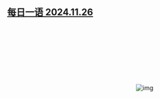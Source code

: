 <!--1732648017000-->
[每日一语 2024.11.26](https://chinadigitaltimes.net/chinese/713501.html)
------

<p><img decoding="async" src="data:image/svg+xml,%3Csvg%20xmlns='http://www.w3.org/2000/svg'%20viewBox='0%200%200%200'%3E%3C/svg%3E" alt="img" data-lazy-src="https://chinadigitaltimes.net/chinese/files/2024/11/2024.11.26.png"><noscript><img decoding="async" src="https://chinadigitaltimes.net/chinese/files/2024/11/2024.11.26.png" alt="img"></noscript></p><div class="addtoany_share_save_container addtoany_content addtoany_content_bottom"><div class="a2a_kit a2a_kit_size_32 addtoany_list" data-a2a-url="https://chinadigitaltimes.net/chinese/713501.html" data-a2a-title="每日一语 2024.11.26"><a class="a2a_button_facebook" href="https://www.addtoany.com/add_to/facebook?linkurl=https%3A%2F%2Fchinadigitaltimes.net%2Fchinese%2F713501.html&amp;linkname=%E6%AF%8F%E6%97%A5%E4%B8%80%E8%AF%AD%202024.11.26" title="Facebook" rel="nofollow noopener" target="_blank"></a><a class="a2a_button_twitter" href="https://www.addtoany.com/add_to/twitter?linkurl=https%3A%2F%2Fchinadigitaltimes.net%2Fchinese%2F713501.html&amp;linkname=%E6%AF%8F%E6%97%A5%E4%B8%80%E8%AF%AD%202024.11.26" title="Twitter" rel="nofollow noopener" target="_blank"></a><a class="a2a_button_telegram" href="https://www.addtoany.com/add_to/telegram?linkurl=https%3A%2F%2Fchinadigitaltimes.net%2Fchinese%2F713501.html&amp;linkname=%E6%AF%8F%E6%97%A5%E4%B8%80%E8%AF%AD%202024.11.26" title="Telegram" rel="nofollow noopener" target="_blank"></a><a class="a2a_button_reddit" href="https://www.addtoany.com/add_to/reddit?linkurl=https%3A%2F%2Fchinadigitaltimes.net%2Fchinese%2F713501.html&amp;linkname=%E6%AF%8F%E6%97%A5%E4%B8%80%E8%AF%AD%202024.11.26" title="Reddit" rel="nofollow noopener" target="_blank"></a><a class="a2a_button_whatsapp" href="https://www.addtoany.com/add_to/whatsapp?linkurl=https%3A%2F%2Fchinadigitaltimes.net%2Fchinese%2F713501.html&amp;linkname=%E6%AF%8F%E6%97%A5%E4%B8%80%E8%AF%AD%202024.11.26" title="WhatsApp" rel="nofollow noopener" target="_blank"></a><a class="a2a_button_email" href="https://www.addtoany.com/add_to/email?linkurl=https%3A%2F%2Fchinadigitaltimes.net%2Fchinese%2F713501.html&amp;linkname=%E6%AF%8F%E6%97%A5%E4%B8%80%E8%AF%AD%202024.11.26" title="Email" rel="nofollow noopener" target="_blank"></a><a class="a2a_button_copy_link" href="https://www.addtoany.com/add_to/copy_link?linkurl=https%3A%2F%2Fchinadigitaltimes.net%2Fchinese%2F713501.html&amp;linkname=%E6%AF%8F%E6%97%A5%E4%B8%80%E8%AF%AD%202024.11.26" title="Copy Link" rel="nofollow noopener" target="_blank"></a><a class="a2a_dd addtoany_share_save addtoany_share" href="https://www.addtoany.com/share"></a></div></div>
